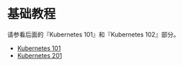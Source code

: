 # 基础教程

请参看后面的『Kubernetes 101』和『Kubernetes 102』部分。
* [Kubernetes 101](https://www.gitbook.com/book/linfan1/kubernetes-chinese-docs/edit#/edit/master/092-Kubernetes%20101.md)
* [Kubernetes 201](https://www.gitbook.com/book/linfan1/kubernetes-chinese-docs/edit#/edit/master/093-Kubernetes%20201.md)

